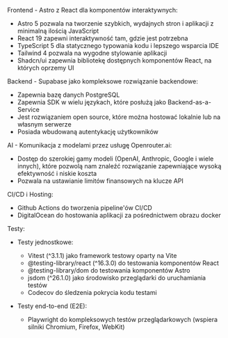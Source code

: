 Frontend - Astro z React dla komponentów interaktywnych:
- Astro 5 pozwala na tworzenie szybkich, wydajnych stron i aplikacji z minimalną ilością JavaScript
- React 19 zapewni interaktywność tam, gdzie jest potrzebna
- TypeScript 5 dla statycznego typowania kodu i lepszego wsparcia IDE
- Tailwind 4 pozwala na wygodne stylowanie aplikacji
- Shadcn/ui zapewnia bibliotekę dostępnych komponentów React, na których oprzemy UI

Backend - Supabase jako kompleksowe rozwiązanie backendowe:
- Zapewnia bazę danych PostgreSQL
- Zapewnia SDK w wielu językach, które posłużą jako Backend-as-a-Service
- Jest rozwiązaniem open source, które można hostować lokalnie lub na własnym serwerze
- Posiada wbudowaną autentykację użytkowników

AI - Komunikacja z modelami przez usługę Openrouter.ai:
- Dostęp do szerokiej gamy modeli (OpenAI, Anthropic, Google i wiele innych), które pozwolą nam znaleźć rozwiązanie zapewniające wysoką efektywność i niskie koszta
- Pozwala na ustawianie limitów finansowych na klucze API

CI/CD i Hosting:
- Github Actions do tworzenia pipeline'ów CI/CD
- DigitalOcean do hostowania aplikacji za pośrednictwem obrazu docker

Testy:
- Testy jednostkowe:
  - Vitest (^3.1.1) jako framework testowy oparty na Vite
  - @testing-library/react (^16.3.0) do testowania komponentów React
  - @testing-library/dom do testowania komponentów Astro
  - jsdom (^26.1.0) jako środowisko przeglądarki do uruchamiania testów
  - Codecov do śledzenia pokrycia kodu testami

- Testy end-to-end (E2E):
  - Playwright do kompleksowych testów przeglądarkowych (wspiera silniki Chromium, Firefox, WebKit)